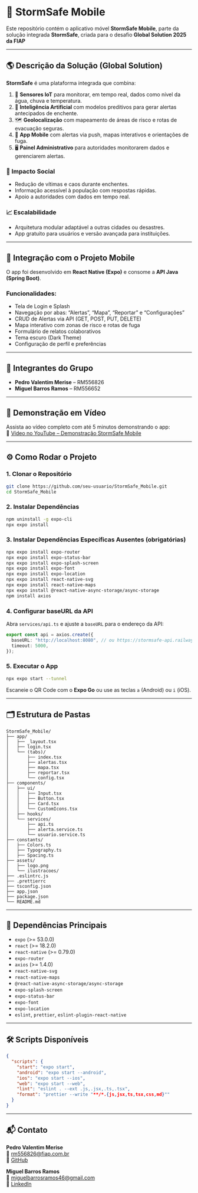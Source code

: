 
# 📱 StormSafe Mobile

Este repositório contém o aplicativo móvel **StormSafe Mobile**, parte da solução integrada **StormSafe**, criada para o desafio **Global Solution 2025 da FIAP** 

---

## 🌎 Descrição da Solução (Global Solution)

**StormSafe** é uma plataforma integrada que combina:

1. 📡 **Sensores IoT** para monitorar, em tempo real, dados como nível da água, chuva e temperatura.
2. 🤖 **Inteligência Artificial** com modelos preditivos para gerar alertas antecipados de enchente.
3. 🗺️ **Geolocalização** com mapeamento de áreas de risco e rotas de evacuação seguras.
4. 📲 **App Mobile** com alertas via push, mapas interativos e orientações de fuga.
5. 🖥️ **Painel Administrativo** para autoridades monitorarem dados e gerenciarem alertas.

### 📌 Impacto Social
- Redução de vítimas e caos durante enchentes.
- Informação acessível à população com respostas rápidas.
- Apoio a autoridades com dados em tempo real.

### 📈 Escalabilidade
- Arquitetura modular adaptável a outras cidades ou desastres.
- App gratuito para usuários e versão avançada para instituições.

---

## 📲 Integração com o Projeto Mobile

O app foi desenvolvido em **React Native (Expo)** e consome a **API Java (Spring Boot)**.

### Funcionalidades:
- Tela de Login e Splash
- Navegação por abas: “Alertas”, “Mapa”, “Reportar” e “Configurações”
- CRUD de Alertas via API (GET, POST, PUT, DELETE)
- Mapa interativo com zonas de risco e rotas de fuga
- Formulário de relatos colaborativos
- Tema escuro (Dark Theme)
- Configuração de perfil e preferências

---

## 👥 Integrantes do Grupo

- **Pedro Valentim Merise** – RM556826  
- **Miguel Barros Ramos** – RM556652  

---

## 🎥 Demonstração em Vídeo

Assista ao vídeo completo com até 5 minutos demonstrando o app:  
🔗 [Vídeo no YouTube – Demonstração StormSafe Mobile](https://youtu.be/SEU_LINK_DO_VIDEO)

---

## ⚙️ Como Rodar o Projeto

### 1. Clonar o Repositório

```bash
git clone https://github.com/seu-usuario/StormSafe_Mobile.git
cd StormSafe_Mobile
```

### 2. Instalar Dependências

```bash
npm uninstall -g expo-cli
npx expo install
```

### 3. Instalar Dependências Específicas Ausentes (obrigatórias)

```bash
npx expo install expo-router
npx expo install expo-status-bar
npx expo install expo-splash-screen
npx expo install expo-font
npx expo install expo-location
npx expo install react-native-svg
npx expo install react-native-maps
npx expo install @react-native-async-storage/async-storage
npm install axios
```

### 4. Configurar baseURL da API

Abra `services/api.ts` e ajuste a `baseURL` para o endereço da API:

```ts
export const api = axios.create({
  baseURL: "http://localhost:8080", // ou https://stormsafe-api.railway.app
  timeout: 5000,
});
```

### 5. Executar o App

```bash
npx expo start --tunnel
```

Escaneie o QR Code com o **Expo Go** ou use as teclas `a` (Android) ou `i` (iOS).

---

## 🗂️ Estrutura de Pastas

```
StormSafe_Mobile/
├── app/
│   ├── _layout.tsx
│   ├── login.tsx
│   └── (tabs)/
│       ├── index.tsx
│       ├── alertas.tsx
│       ├── mapa.tsx
│       ├── reportar.tsx
│       └── config.tsx
├── components/
│   ├── ui/
│   │   ├── Input.tsx
│   │   ├── Button.tsx
│   │   ├── Card.tsx
│   │   └── CustomIcons.tsx
│   ├── hooks/
│   └── services/
│       ├── api.ts
│       ├── alerta.service.ts
│       └── usuario.service.ts
├── constants/
│   ├── Colors.ts
│   ├── Typography.ts
│   ├── Spacing.ts
├── assets/
│   ├── logo.png
│   └── ilustracoes/
├── .eslintrc.js
├── .prettierrc
├── tsconfig.json
├── app.json
├── package.json
└── README.md
```

---

## 🧩 Dependências Principais

- `expo` (>= 53.0.0)
- `react` (>= 18.2.0)
- `react-native` (>= 0.79.0)
- `expo-router`
- `axios` (>= 1.4.0)
- `react-native-svg`
- `react-native-maps`
- `@react-native-async-storage/async-storage`
- `expo-splash-screen`
- `expo-status-bar`
- `expo-font`
- `expo-location`
- `eslint`, `prettier`, `eslint-plugin-react-native`

---

## 🛠️ Scripts Disponíveis

```json
{
  "scripts": {
    "start": "expo start",
    "android": "expo start --android",
    "ios": "expo start --ios",
    "web": "expo start --web",
    "lint": "eslint . --ext .js,.jsx,.ts,.tsx",
    "format": "prettier --write "**/*.{js,jsx,ts,tsx,css,md}""
  }
}
```

---

## 📬 Contato

**Pedro Valentim Merise**  
📧 rm556826@fiap.com.br  
🔗 [GitHub](https://github.com/pedrovalentim22)

**Miguel Barros Ramos**  
📧 miguelbarrosramos46@gmail.com  
🔗 [LinkedIn](https://www.linkedin.com/in/miguel-barros-ramos-47458a326/)
